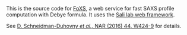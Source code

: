 This is the source code for [FoXS](https://salilab.org/foxs/), a web
service for fast SAXS profile computation with Debye formula. It uses
the [Sali lab web framework](https://github.com/salilab/saliweb/).

See [D. Schneidman-Duhovny <i>et al.</i>, NAR (2016) 44, W424-9](http://doi.org/10.1093/nar/gkw389) for details.
